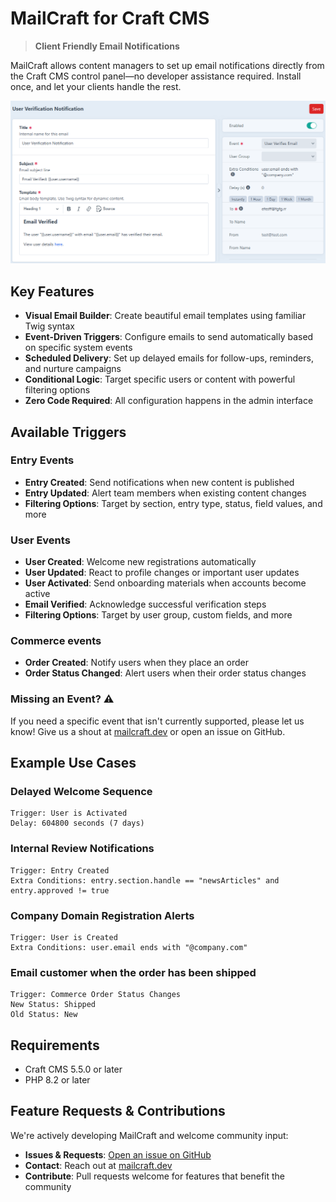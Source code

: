 # MailCraft for Craft CMS

> **Client Friendly Email Notifications**

MailCraft allows content managers to set up email notifications directly from the Craft CMS control 
panel—no developer assistance required. Install once, and let your clients handle the rest.

![MailCraft Logo](./assets/screenshot.png)

## Key Features

- **Visual Email Builder**: Create beautiful email templates using familiar Twig syntax
- **Event-Driven Triggers**: Configure emails to send automatically based on specific system events
- **Scheduled Delivery**: Set up delayed emails for follow-ups, reminders, and nurture campaigns
- **Conditional Logic**: Target specific users or content with powerful filtering options
- **Zero Code Required**: All configuration happens in the admin interface

## Available Triggers

### Entry Events
- **Entry Created**: Send notifications when new content is published
- **Entry Updated**: Alert team members when existing content changes
- **Filtering Options**: Target by section, entry type, status, field values, and more

### User Events
- **User Created**: Welcome new registrations automatically
- **User Updated**: React to profile changes or important user updates
- **User Activated**: Send onboarding materials when accounts become active
- **Email Verified**: Acknowledge successful verification steps
- **Filtering Options**: Target by user group, custom fields, and more

### Commerce events
- **Order Created**: Notify users when they place an order
- **Order Status Changed**: Alert users when their order status changes

### Missing an Event? ⚠️

If you need a specific event that isn't currently supported, please let us know! Give us a shout at 
[mailcraft.dev](https://mailcraft.dev) or open an issue on GitHub.

## Example Use Cases

### Delayed Welcome Sequence
```
Trigger: User is Activated
Delay: 604800 seconds (7 days)
```

### Internal Review Notifications
```
Trigger: Entry Created
Extra Conditions: entry.section.handle == "newsArticles" and entry.approved != true
```

### Company Domain Registration Alerts
```
Trigger: User is Created
Extra Conditions: user.email ends with "@company.com"
```

### Email customer when the order has been shipped
```
Trigger: Commerce Order Status Changes
New Status: Shipped
Old Status: New
```

## Requirements

- Craft CMS 5.5.0 or later
- PHP 8.2 or later

## Feature Requests & Contributions

We're actively developing MailCraft and welcome community input:

- **Issues & Requests**: [Open an issue on GitHub](https://github.com/frontend-services/craft-mailcraft/issues)
- **Contact**: Reach out at [mailcraft.dev](https://mailcraft.dev)
- **Contribute**: Pull requests welcome for features that benefit the community